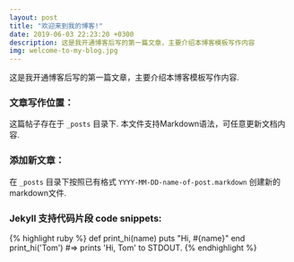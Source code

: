 ```yaml
---
layout: post
title: "欢迎来到我的博客!"
date: 2019-06-03 22:23:20 +0300
description: 这是我开通博客后写的第一篇文章，主要介绍本博客模板写作内容
img: welcome-to-my-blog.jpg 
---
```

这是我开通博客后写的第一篇文章，主要介绍本博客模板写作内容.

### 文章写作位置：
这篇帖子存在于 `_posts` 目录下. 本文件支持Markdown语法，可任意更新文档内容.

### 添加新文章：

 在 `_posts` 目录下按照已有格式  `YYYY-MM-DD-name-of-post.markdown` 创建新的markdown文件.

### Jekyll 支持代码片段 code snippets:

{% highlight ruby %}
def print_hi(name)
  puts "Hi, #{name}"
end
print_hi('Tom')
#=> prints 'Hi, Tom' to STDOUT.
{% endhighlight %}



